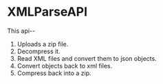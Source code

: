 # XMLParseAPI

This api--

1. Uploads a zip file.
2. Decompress it.
3. Read XML files and convert them to json objects.
4. Convert objects back to xml files.
5. Compress back into a zip.
